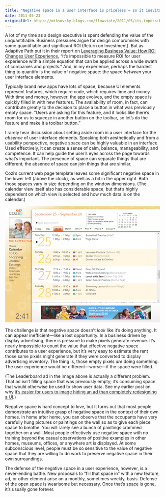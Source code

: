 ```yaml
---
title: "Negative space in a user interface is priceless — so it inevitably gets filled up"
date: 2011-05-23
originalUrl: https://miksovsky.blogs.com/flowstate/2011/05/its-impossible-to-put-a-price-on-negative-space-in-a-ui-so-it-inevitably-gets-filled-up.html
---
```


<p>
  A lot of my time as a design executive is spent defending the value of the
  unquantifiable. Business pressures argue for design compromises with some
  quantifiable and significant ROI (Return on Investment). But as Adaptive Path
  put it in their report on
  <a href="http://adaptivepath.com/ideas/reports/businessvalue"
    >Leveraging Business Value: How ROI Changes User Experience</a
  >, “It’s impossible to measure ROI for user experience with a simple equation
  that can be applied across a wide swath of companies and projects.” And, in my
  experience, perhaps the hardest thing to quantify is the value of negative
  space: the space <em>between</em> your user interface elements.
</p>
<p>
  Typically brand new apps have lots of space, because UI elements represent
  features, which require code, which requires time and money. With time and
  money, however, the app evolves, and the empty space is quickly filled in with
  new features. The availability of room, in fact, can contribute greatly to the
  decision to place a button in what was previously empty space. “Users are
  asking for this feature, and it looks like there’s room for us to squeeze in
  another button on the toolbar, so let’s do the feature and make it a toolbar
  button.”
</p>
<p>
  I rarely hear discussion about setting aside room in a user interface for the
  <em>absence</em> of user interface elements. Speaking both aesthetically and
  from a usability perspective, negative space can be highly valuable in an
  interface. Used effectively, it can create a sense of calm, balance,
  manageability, and competence. It can help guide the user’s eyes across the
  page towards what’s important. The presence of space can separate things that
  are different; the absence of space can join things that are similar.
</p>
<p>
  Cozi’s current web page template leaves some significant negative space in the
  lower left (above the clock), as well as a bit in the upper right. Both those
  spaces vary in size depending on the window dimensions. (The calendar view
  itself also has considerable space, but that’s highly dependent on which view
  is selected and how much data is on the calendar.)
</p>
<p>
  <img src="/images/flowstate/6a00d83451fb6769e2014e888ee2ff970d-pi.png" />
</p>
<p>
  The challenge is that negative space doesn’t <em>look</em> like it’s doing
  anything. It can appear inefficient—like a lost opportunity. In a business
  driven by display advertising, there is pressure to make pixels generate
  revenue. It’s nearly impossible to count the value that effective negative
  space contributes to a user experience, but it’s very easy to estimate the
  rent those same pixels might generate if they were converted to display
  advertising inventory. The thing is, those empty pixels <em>are</em> doing
  something. The user experience would be different—worse—if the space were
  filled.
</p>
<p>
  (The Leaderboard ad in the image above is actually a different problem. That
  ad isn’t filling space that was previously empty; it’s consuming space that
  would otherwise be used to show user data. See my earlier post on why
  <a
    href="/posts/2010/08-09-it-rsquo-s-easier-to-imagine-hiding-an-ad-than-completely-redesigning-a-ui.html"
    >it’s easier for users to image hiding an ad than completely redesigning a
    UI</a
  >.)
</p>
<p>
  Negative space is hard concept to love, but it turns out that most people
  demonstrate an intuitive grasp of negative space in the context of their own
  homes. In home after home, you can observe that the occupants have very
  carefully hung pictures or paintings on the wall so as to give each piece
  space to breathe. You will rarely see a bunch of paintings crammed together on
  a wall. Most people effectively use negative space with no training beyond the
  casual observations of positive examples in other homes, museums, offices, or
  anywhere art is displayed. At some subconscious level, people must be so
  sensitive to the value of negative space that they are willing to do work to
  preserve negative space in their own surroundings.
</p>
<p>
  The defense of the negative space in a user experience, however, is a
  never-ending battle. New proposals to “fill that space in” with a new feature,
  ad, or other element arise on a monthly, sometimes weekly, basis. Defense of
  the open space is wearisome but necessary. Once that’s space is gone, it’s
  usually gone forever.
</p>
